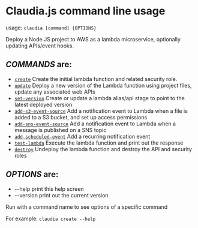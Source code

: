 # Claudia.js command line usage

usage: `claudia [command] {OPTIONS}`

Deploy a Node.JS project to AWS as a lambda microservice, optionally updating APIs/event hooks.

## _COMMANDS_ are:

* [`create`](create.md) Create the initial lambda function and related security role.
* [`update`](update.md) Deploy a new version of the Lambda function using project files, update any associated web APIs
* [`set-version`](set-version.md) Create or update a lambda alias/api stage to point to the latest deployed version
* [`add-s3-event-source`](add-s3-event-source.md) Add a notification event to Lambda when a file is added to a S3 bucket, and set up access permissions
* [`add-sns-event-source`](add-sns-event-source.md) Add a notification event to Lambda when a message is published on a SNS topic
* [`add-scheduled-event`](add-scheduled-event.md) Add a recurring notification event
* [`test-lambda`](test-lambda.md) Execute the lambda function and print out the response
* [`destroy`](destroy.md) Undeploy the lambda function and destroy the API and security roles

## _OPTIONS_ are:

 * --help           print this help screen
 * --version        print out the current version

Run with a command name to see options of a specific command

For example: `claudia create --help`

